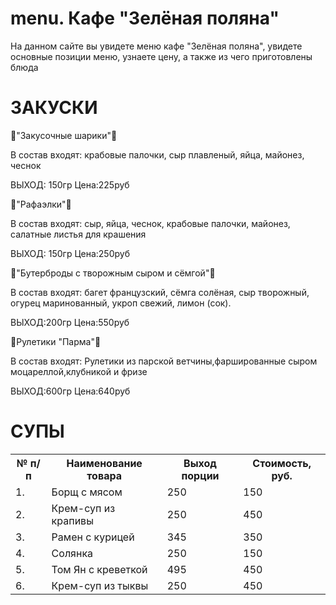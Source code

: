# menu. Кафе "Зелёная поляна"
На данном сайте вы увидете меню кафе "Зелёная поляна", увидете основные позиции меню, узнаете цену, а также из чего приготовлены блюда
<h1>ЗАКУСКИ</h1>
<p>🥮"Закусочные шарики"🥮</p>
  В состав входят: крабовые палочки, сыр плавленый, яйца, майонез, чеснок
  <p>ВЫХОД: 150гр                 Цена:225руб</p>
<p>🍥"Рафаэлки"🍥</p>
В состав входят: сыр, яйца, чеснок, крабовые палочки, майонез, салатные листья для крашения
<p>ВЫХОД: 150гр                  Цена:250руб</p>
<p>
<p>🦪"Бутерброды с творожным сыром и сёмгой"🦪</p>
В состав входят: багет французский, сёмга солёная, сыр творожный, огурец маринованный, укроп свежий, лимон (сок).
<p>ВЫХОД:200гр                          Цена:550руб</p>
<p>🍠Рулетики "Парма"🍠</p>
В состав входят: Рулетики из парской ветчины,фаршированные сыром моцареллой,клубникой и фризе
<p>ВЫХОД:600гр                          Цена:640руб</p>
<h1>СУПЫ</h1

<table>
<table>

  <tr>
    <th>№ п/п</th>
    <th>Наименование товара</th>
    <th>Выход порции</th>
    <th>Стоимость, руб.</th>
  </tr>
  <tr>
    <td>1.</td>
    <td>Борщ с мясом</td><td>250</td><td>150</td>
  <tr>
     <td>2.</td>
    <td>Крем-суп из крапивы</td><td>250</td><td>450</td>
    <tr>
    <td>3.</td>
    <td>Рамен с курицей</td><td>345</td><td>350</td>
  <tr>
   <tr>
    <td>4.</td>
    <td>Солянка</td><td>250</td><td>150</td>
  <tr>
    <td>5.</td>
    <td>Том Ян с креветкой</td><td>495</td><td>450</td>
  <tr>
  <td>6.</td>
  <td>Крем-суп из тыквы</td><td>250</td><td>450</td>
  <tr>

